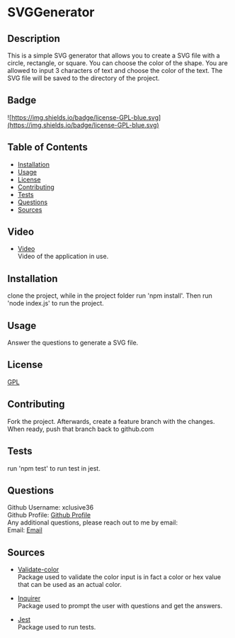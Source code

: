 # SVGGenerator

## Description

This is a simple SVG generator that allows you to create a SVG file with a circle, rectangle, or square. You can choose the color of the shape. You are allowed to input 3 characters of text and choose the color of the text. The SVG file will be saved to the directory of the project.

## Badge

![https://img.shields.io/badge/license-GPL-blue.svg](https://img.shields.io/badge/license-GPL-blue.svg)

## Table of Contents

- [Installation](#installation)
- [Usage](#usage)
- [License](#license)
- [Contributing](#contributing)
- [Tests](#tests)
- [Questions](#questions)
- [Sources](#sources)

## Video

- [Video](https://drive.google.com/file/d/1QSYm6qeJrp6cttcMxNk2YiXcmNXdGcvX/view)  
  Video of the application in use.

## Installation

clone the project, while in the project folder run 'npm install'. Then run 'node index.js' to run the project.

## Usage

Answer the questions to generate a SVG file.

## License

[GPL](https://api.github.com/licenses/gpl-3.0)

## Contributing

Fork the project. Afterwards, create a feature branch with the changes. When ready, push that branch back to github.com

## Tests

run 'npm test' to run test in jest.

## Questions

Github Username: xclusive36  
Github Profile: [Github Profile](https://github.com/xclusive36/)  
Any additional questions, please reach out to me by email:  
Email: [Email](mailto:xclusive36@gmail.com)

## Sources

- [Validate-color](https://www.npmjs.com/package/validate-color)  
  Package used to validate the color input is in fact a color or hex value that can be used as an actual color.

- [Inquirer](https://www.npmjs.com/package/inquirer)  
  Package used to prompt the user with questions and get the answers.

- [Jest](https://www.npmjs.com/package/jest)  
  Package used to run tests.
